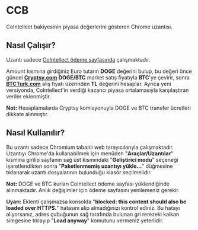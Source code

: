 CCB
===
CoIntellect bakiyesinin piyasa değerlerini gösteren Chrome uzantısı.

Nasıl Çalışır?
--------------
Uzantı sadece [CoIntellect ödeme sayfasında](https://cointellect.com/payment/cashout/) çalışmaktadır.

Amount kısmına girdiğiniz Euro tutarın **DOGE** değerini bulup, bu değeri önce güncel **[Cryptsy.com](https://cryptsy.com)** **DOGE/BTC** market satış fiyatıyla **BTC**'ye çevirir, sonra **[BTCTurk.com](https://btcturk.com)** alış fiyatı üzerinden **TL** değerini hesaplar. Ayrıca yeni versiyonda, CoIntellect'in verdiği kazancı piyasa ortalamasıyla karşılaştıran veriler eklenmiştir.

**Not:** Hesaplamalarda Cryptsy komisyonuyla DOGE ve BTC transfer ücretleri dikkate alınmıştır.

Nasıl Kullanılır?
-----------------
Bu uzantı sadece Chromium tabanlı web tarayıcılarıyla çalışmaktadır. Uzantıyı Chrome'da kullanabilmek için menüden "**Araçlar/Uzantılar**" kısmına girilip sayfanın sağ üst kısmındaki "**Geliştirici modu**" seçeneği işaretlendikten sonra "**Paketlenmemiş uzantıyı yükle...**"  düğmesine tıklanarak uzantı dosyalarının bulunduğu klasör seçilmelidir.

**Not:** DOGE ve BTC kurları CoIntellect ödeme sayfası yüklendiğinde alınmaktadır. Anlık değişimler için ödeme sayfasını yenilemeniz gerekir.

**Uyarı:** Eklenti çalışmazsa konsolda "**blocked: this content should also be loaded over HTTPS.**" hatasını alıp almadığınızı kontrol ediniz. Bu hatayı alıyorsanız, adres çubuğunun sağ tarafında bulunan gri renkteki kalkan simgesine tıklayıp "**Load anyway**" komutunu vermeniz yeterlidir.

